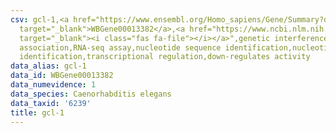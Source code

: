 ```yaml
---
csv: gcl-1,<a href="https://www.ensembl.org/Homo_sapiens/Gene/Summary?db=core;g=WBGene00013382"
  target="_blank">WBGene00013382</a>,<a href="https://www.ncbi.nlm.nih.gov/pubmed/27496166"
  target="_blank"><i class="fas fa-file"></i></a>",genetic interference,functional
  association,RNA-seq assay,nucleotide sequence identification,nucleotide sequence
  identification,transcriptional regulation,down-regulates activity
data_alias: gcl-1
data_id: WBGene00013382
data_numevidence: 1
data_species: Caenorhabditis elegans
data_taxid: '6239'
title: gcl-1
---
```

